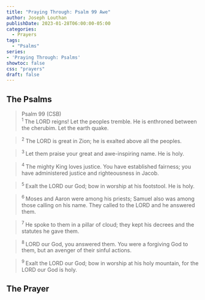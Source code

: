 ```yaml
---
title: "Praying Through: Psalm 99 Awe"
author: Joseph Louthan
publishDate: 2023-01-28T06:00:00-05:00
categories:
  - Prayers
tags:
  - "Psalms"
series:
- 'Praying Through: Psalms'
showtoc: false
css: "prayers"
draft: false
---
```

## The Psalms

>Psalm 99 (CSB)  
><sup> 1  </sup>The LORD reigns! Let the peoples tremble. He is enthroned between the cherubim. Let the earth quake. 

><sup> 2  </sup>The LORD is great in Zion; he is exalted above all the peoples. 

><sup> 3  </sup>Let them praise your great and awe-inspiring name. He is holy. 

><sup> 4  </sup>The mighty King loves justice. You have established fairness; you have administered justice and righteousness in Jacob. 

><sup> 5  </sup>Exalt the LORD our God; bow in worship at his footstool. He is holy. 

><sup> 6  </sup>Moses and Aaron were among his priests; Samuel also was among those calling on his name. They called to the LORD and he answered them. 

><sup> 7  </sup>He spoke to them in a pillar of cloud; they kept his decrees and the statutes he gave them. 

><sup> 8  </sup>LORD our God, you answered them. You were a forgiving God to them, but an avenger of their sinful actions. 

><sup> 9  </sup>Exalt the LORD our God; bow in worship at his holy mountain, for the LORD our God is holy.

## The Prayer

<div style="font-variant: small-caps;">

</div>

```text

```

